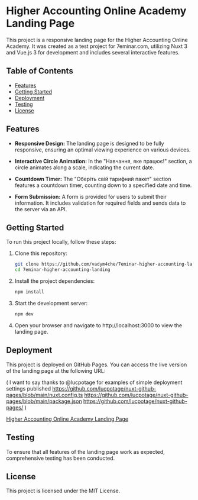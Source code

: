 # Higher Accounting Online Academy Landing Page

This project is a responsive landing page for the Higher Accounting Online Academy. It was created as a test project for 7eminar.com, utilizing Nuxt 3 and Vue.js 3 for development and includes several interactive features.

## Table of Contents

- [Features](#features)
- [Getting Started](#getting-started)
- [Deployment](#deployment)
- [Testing](#testing)
- [License](#license)

## Features

- **Responsive Design:** The landing page is designed to be fully responsive, ensuring an optimal viewing experience on various devices.

- **Interactive Circle Animation:** In the "Навчання, яке працює!" section, a circle animates along a scale, indicating the current date.

- **Countdown Timer:** The "Оберіть свій тарифний пакет" section features a countdown timer, counting down to a specified date and time.

- **Form Submission:** A form is provided for users to submit their information. It includes validation for required fields and sends data to the server via an API.

## Getting Started

To run this project locally, follow these steps:

1. Clone this repository:

   ```bash
   git clone https://github.com/vadym4che/7eminar-higher-accounting-landing.git
   cd 7eminar-higher-accounting-landing

2. Install the project dependencies:

   ```bash
   npm install

3. Start the development server:

   ```bash
   npm dev

4. Open your browser and navigate to http://localhost:3000 to view the landing page.


## Deployment
This project is deployed on GitHub Pages. You can access the live version of the landing page at the following URL:

(
I want to say thanks to @lucpotage for examples of simple deployment settings published
https://github.com/lucpotage/nuxt-github-pages/blob/main/nuxt.config.ts
https://github.com/lucpotage/nuxt-github-pages/blob/main/package.json
https://github.com/lucpotage/nuxt-github-pages/
)

[Higher Accounting Online Academy Landing Page](https://vadym4che.github.io/7eminar-higher-accounting-landing/)

## Testing
To ensure that all features of the landing page work as expected, comprehensive testing has been conducted.

## License
This project is licensed under the MIT License.

